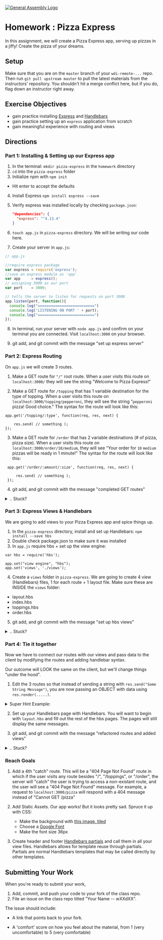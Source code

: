 [![General Assembly Logo](https://camo.githubusercontent.com/1a91b05b8f4d44b5bbfb83abac2b0996d8e26c92/687474703a2f2f692e696d6775722e636f6d2f6b6538555354712e706e67)](https://generalassemb.ly/education/web-development-immersive)

# Homework : Pizza Express

In this assignment, we will create a Pizza Express app, serving up pizzas in a jiffy! Create the pizza of your dreams.

## Setup

Make sure that you are on the `master` branch of your `wdi-remote-...` repo.
Then run `git pull upstream master` to pull the latest materials from the
instructors' repository. You shouldn't hit a merge conflict here, but if you do,
flag down an instructor right away.

## Exercise Objectives

- gain practice installing [Express](http://expressjs.com/) and [Handlebars](http://Handlebarsjs.com/)
- gain practice setting up an `express` application from scratch
- gain meaningful experience with routing and views


## Directions

### Part 1: Installing & Setting up our Express app

1. In the terminal: `mkdir pizza-express` in the `homework` directory
2. `cd` into the `pizza-express` folder
3. Initialize npm with `npm init`
  - Hit enter to accept the defaults
4. Install Express `npm install express --save`
5. Verify express was installed locally by checking `package.json`:

   ```json
   "dependencies": {
     "express": "^4.13.4"
   }
   ```

6. `touch app.js` in `pizza-express` directory. We will be writing our code here.
7. Create your server in `app.js`:

  ```javascript
  // app.js

  //require express package
  var express = require('express');
  //save an express module as 'app'
  var app     = express();
  // assigning 3000 as our port
  var port    = 3000;

  // tells the server to listen for requests on port 3000
  app.listen(port, function(){
    console.log("==========================")
    console.log('LISTENING ON PORT ' + port);
    console.log("==========================")
  });
  ```
  
8. In terminal, run your server with `node app.js` and confirm on your terminal you are connected. Visit `localhost:3000` on your browser.

9. git add, and git commit with the message "set up express server"

### Part 2: Express Routing
On `app.js` we will create 3 routes.

1. Make a GET route for `"/"` root route. When a user visits this route on `localhost:3000/` they will see the string "Welcome to Pizza Express!"

2. Make a GET route for `/topping` that has 1 variable destination for the type of topping. When a user visits this route on `localhost:3000/topping/pepperoni`, they will see the string "`pepperoni` pizza! Good choice." The syntax for the route will look like this:

  ```
  app.get('/topping/:type', function(req, res, next) {

      res.send( // something );
  });
  ```

3. Make a GET route for `/order` that has 2 variable destinations (# of pizza, pizza size). When a user visits this route on `localhost:3000/order/10/medium`, they will see "Your order for `10` `medium` pizzas will be ready in 1 minute!" The syntax for the route will look like this:

  ```
   app.get('/order/:amount/:size', function(req, res, next) {

       res.send( // something );
   });
  ```

4. git add, and git commit with the message "completed GET routes"

<details><summary>.. Stuck?</summary>
- If you're running your app with `node app.js`, don't forget to restart your terminal to view new changes. You can do this with `ctrl + c` to close node, and run `node app.js` again.

- To avoid the manual shutting on/off of your node server, you can use nodemon. Just make sure your javascript file in `package.json` matches with `app.js`

- You will be sending a string ex: `res.send("Some message")`

- Don't forget you can debug by console.logging inside your routes. All server-side console.logs are visible in the terminal only.
</details>

### Part 3: Express Views & Handlebars
We are going to add views to your Pizza Express app and spice things up.

1. In the `pizza-express` directory, install and set up Handlebars: `npm install --save hbs`
2. Double check package.json to make sure it was installed
3. In `app.js` require hbs + set up the view engine:

  ```
  var hbs = require('hbs');

  app.set("view engine", "hbs");
  app.set('views', './views');
  ```

4. Create a `views` folder in `pizza-express`. We are going to create 4 view (Handlebars) files, 1 for each route + 1 layout file. Make sure these are INSIDE the `views` folder:
  - layout.hbs
  - index.hbs
  - toppings.hbs
  - order.hbs

5. git add, and git commit with the message "set up hbs views"

<details><summary>.. Stuck?</summary>
- Make sure you installed Handlebars properly with `npm install hbs --save` in the correct (current working) directory `pizza-express`

- Make sure your folder structure is correctly set up. It should look something like this:

  ```
  > pizza-express
    > node_modules
    > views
       - layout.hbs
       - toppings.hbs
       - order.hbs
    - app.js
    - package.json

    // Note:
    // > denotes directory
    // - denotes file
  ```

- Check your file extension names. It should be `.hbs` not `.html`

- Did you save your files after making changes?

- Did you restart your server after making changes?
</details>



### Part 4: Tie it together
Now we have to connect our routes with our views and pass data to the client by modifying the routes and adding handlebar syntax.

Our outcome will LOOK the same on the client, but we'll change things "under the hood".

1. Edit the 3 routes so that instead of sending a string with `res.send("Some String Message")`, you are now passing an OBJECT with data using `res.render(.....)`.

  <details><summary>Super Hint Example:</summary>
  ```js
  //app.js

  app.get("/test/:someValue", function(req, res, next){
    res.render("index.hbs", {
      message: req.params.someValue
    });
  });

  //index.hbs
  <h1>My test message</h1>
  My message is {{message}}, woohoo!
  ```
  </details>



2. Set up your Handlebars page with Handlebars. You will want to begin with `layout.hbs` and fill out the rest of the hbs pages. The pages will still display the same messages.

3. git add, and git commit with the message "refactored routes and added views"

<details><summary>.. Stuck?</summary>
- Make sure Parts 1-3 are airtight.
- Refer to the lesson's markdown for syntax and double check your syntax
- Did you restart your server after making changes?
</details>


### Reach Goals
1. Add a 4th "catch" route. This will be a "404 Page Not Found" route in which if the user visits any route besides "/", "/toppings", or "/order", the server will "catch" the user is trying to access a non-existant route, and the user will see a "404 Page Not Found" message. For example, a request to `localhost:3000/pizza` will respond with a 404 message instead of "Cannot GET /pizza"

2. Add Static Assets. Our app works! But it looks pretty sad. Spruce it up with CSS:
   - Make the background with [this image, tiled](https://s-media-cache-ak0.pinimg.com/originals/36/10/06/3610062ed612bf558fc08ed252fe6241.jpg)
   - Choose a [Google Font](https://fonts.google.com/)
   - Make the font size 36px

3. Create header and footer [Handlebars partials](http://handlebarsjs.com/partials.html) and call them in all your view files. Handlebars allows for template reuse through partials. Partials are normal Handlebars templates that may be called directly by other templates.

## Submitting Your Work

  When you're ready to submit your work,

  1.  Add, commit, and push your code to your fork of the class repo.
  2.  File an issue on the class repo titled "Your Name -- wXXdXX".

  The issue should include:

  -   A link that points back to your fork.

  -   A 'comfort' score on how you feel about the material, from 1 (very
      uncomfortable) to 5 (very comfortable)
